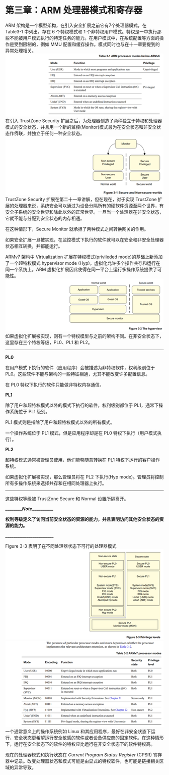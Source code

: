 # 第三章：ARM 处理器模式和寄存器

ARM 架构是一个模型架构，在引入安全扩展之前它有7个处理器模式，在 Table3-1 中列出。存在 6 个特权模式和 1 个非特权用户模式。特权是一中执行那些不能被用户模式执行的特定任务的能力。在用户模式中，在系统配置等方面的操作是受到限制的，例如 MMU 配置和缓存操作。模式同时也与在十一章要提到的异常处理相关。![](/assets/table3-1.png)在引入 TrustZone Security 扩展之后，为处理器创造了两种独立于特权和处理器模式的安全状态，并且用一个新的监控\(Monitor\)模式最为在安全状态和非安全状态作侨联，并独立于任何一种安全状态。![](/assets/figure3-1.png)TrustZone Security 扩展在第二十一章讲解，但在现在，对于实现 TrustZone 扩展的处理器来说，系统安全可以通过为设备分隔所有的硬软件资源至两个世界，有安全子系统的安全世界和除此以外的正常世界。一旦当一个处理器在非安全状态，它就不能与分配到安全状态的内存相通。

在这种情形下，Secure Monitor 就承担了两种模式之间转换网关的作用。

如果安全扩展一旦被实现，在监控模式下执行的软件就可以在安全和非安全处理器状态相互转换，并都能运行。

ARMv7 架构中 Virtualization 扩展在特权模式\(privileded mode\)的基础上新添加了一个超特权模式 hypervisor mode \(Hyp\)。虚拟化允许多个操作共存和运行在同一个系统上。ARM 虚拟化扩展因此使得在同一平台上运行多操作系统提供了可能性。![](/assets/figure3-2.png)如果虚拟化扩展被实现，则有一个特权模型与之前的架构不同。在非安全状态下，这里存在三个特权等级，PL0、PL1 和 PL2。

---

**PL0**

在用户模式下执行的软件（应用程序）会被描述为非特权软件，权利级别位于 PL0。这些软件不能与架构的一些特征相通，尤其不能改变许多配置信息。

在 PL0 特权下执行的软件只能做非特权内存通信。

**PL1**

除了用户和超特权模式以外的模式下执行的软件，权利级别都位于 PL1，通常下操作系统位于 PL1 级别。

PL1 模式则是指除了用户和超特权模式以外的所有模式。

一个操作系统位于 PL1 模式，但是应用程序却是在 PL0 特权下执行（用户模式执行）。

**PL2**

超特权模式通常被管理员使用，他们能够随意转换在 PL1 特权下运行的客户操作系统。

如果虚拟化扩展被实现，那么管理员将在 PL2 下执行\(Hyp mode\)。管理员将控制所有多操作系统来选择共存和在相同处理器上执行。

---

这些特权等级被 TrustZone Secure 和 Normal 设置所隔离开。

**\_\_\_\_\_\_\_\_**_**Note**_**\_\_\_\_\_\_\_\_\_\_**

**权利等级定义了访问当前安全状态的资源的能力，并且表明访问其他安全状态的资源的能力。**

**\_\_\_\_\_\_\_\_\_\_\_\_\_\_\_\_\_\_\_\_\_\_\_**

Figure 3-3 表明了在不同处理器状态下可行的处理器模式![](/assets/figure3-3.png)![](/assets/table3-2.png)一个通常意义上的操作系统例如 Linux 和其应用程序，最好在非安全状态下运行，安全状态更希望运行安全敏感的软件或者设备供应商的固定软件。在这种情形下，运行在安全状态下的软件的特权应比运行在非安全状态下的软件特权高。

现在的处理器模式和执行状态在 _Current Program Status Register_ \(CPSR\) 寄存器中记录。改变处理器状态和模式可能是由显式的特权软件，也可能是链接相关区域的异常导致。

